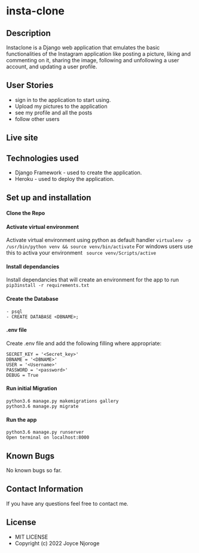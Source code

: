 # insta-clone

## Description
Instaclone is a Django web application that emulates the basic functionalities of the Instagram application like posting a picture, liking and commenting on it, sharing the image, following and unfollowing a user account, and updating a user profile.

## User Stories 
- sign in to the application to start using.
- Upload my pictures to the application
- see my profile and all the posts
- follow other users

## Live site

## Technologies used
* Django Framework - used to create the application. 
* Heroku - used to deploy the application. 

## Set up and installation
#### Clone the Repo
####  Activate virtual environment
Activate virtual environment using python as default handler
    `virtualenv -p /usr/bin/python venv && source venv/bin/activate`
For windows users use this to activa your environment
   ` source venv/Scripts/active`    
####  Install dependancies
Install dependancies that will create an environment for the app to run `pip3install -r requirements.txt`
####  Create the Database
    - psql
    - CREATE DATABASE <DBNAME>;
####  .env file
Create .env file and add the following filling where appropriate:

    SECRET_KEY = '<Secret_key>'
    DBNAME = '<DBNAME>'
    USER = '<Username>'
    PASSWORD = '<password>'
    DEBUG = True
#### Run initial Migration
    python3.6 manage.py makemigrations gallery
    python3.6 manage.py migrate
#### Run the app
    python3.6 manage.py runserver
    Open terminal on localhost:8000

## Known Bugs
No known bugs so far.

## Contact Information
If you have any questions feel free to contact me.

## License
* MIT LICENSE
* Copyright (c) 2022 Joyce Njoroge